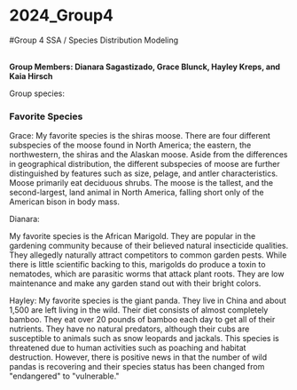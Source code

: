 
# 2024_Group4

#Group 4 SSA / Species Distribution Modeling

\
**Group Members: Dianara Sagastizado, Grace Blunck, Hayley Kreps, and Kaia Hirsch**

Group species:

### **Favorite Species**

Grace: My favorite species is the shiras moose. There are four different subspecies of the moose found in North America; the eastern, the northwestern, the shiras and the Alaskan moose. Aside from the differences in geographical distribution, the different subspecies of moose are further distinguished by features such as size, pelage, and antler characteristics. Moose primarily eat deciduous shrubs. The moose is the tallest, and the second-largest, land animal in North America, falling short only of the American bison in body mass.

Dianara:

My favorite species is the African Marigold. They are popular in the gardening community because of their believed natural insecticide qualities. They allegedly naturally attract competitors to common garden pests. While there is little scientific backing to this, marigolds do produce a toxin to nematodes, which are parasitic worms that attack plant roots. They are low maintenance and make any garden stand out with their bright colors.

Hayley: My favorite species is the giant panda. They live in China and about 1,500 are left living in the wild. Their diet consists of almost completely bamboo. They eat over 20 pounds of bamboo each day to get all of their nutrients. They have no natural predators, although their cubs are susceptible to animals such as snow leopards and jackals. This species is threatened due to human activities such as poaching and habitat destruction. However, there is positive news in that the number of wild pandas is recovering and their species status has been changed from "endangered" to "vulnerable."
